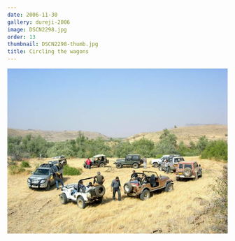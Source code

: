 ```yaml
---
date: 2006-11-30
gallery: dureji-2006
image: DSCN2298.jpg
order: 13
thumbnail: DSCN2298-thumb.jpg
title: Circling the wagons
---
```


![Circling the wagons](./DSCN2298.jpg)